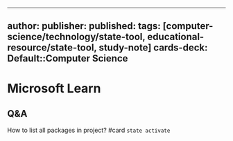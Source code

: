 
---
author: 
publisher: 
published: 
tags: [computer-science/technology/state-tool, educational-resource/state-tool, study-note] 
cards-deck: Default::Computer Science
---

# Microsoft Learn

## Q&A

How to list all packages in project? #card
`state activate`
